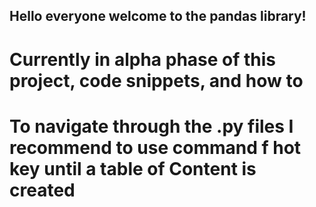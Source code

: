 ## Hello everyone welcome to the pandas library!

# Currently in alpha phase of this project, code snippets, and how to

# To navigate through the .py files I recommend to use command f hot key until a table of Content is created  